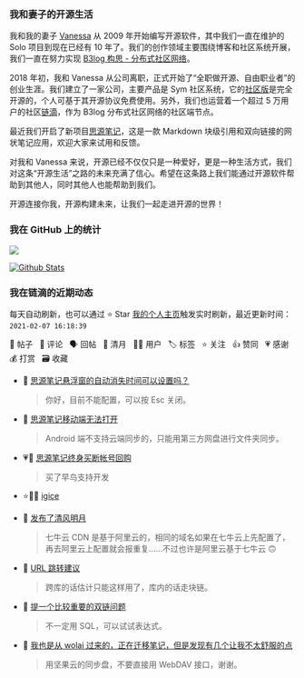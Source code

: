 ### 我和妻子的开源生活

我和我的妻子 [Vanessa](https://github.com/Vanessa219) 从 2009 年开始编写开源软件，其中我们一直在维护的 Solo 项目到现在已经有 10 年了。我们的创作领域主要围绕博客和社区系统开展，我们一直在努力实现 [B3log 构思 - 分布式社区网络](https://ld246.com/article/1546941897596)。

2018 年初，我和 Vanessa 从公司离职，正式开始了“全职做开源、自由职业者”的创业生涯。我们建立了一家公司，主要产品是 Sym 社区系统，它的[社区版](https://github.com/88250/symphony)是完全开源的，个人可基于其开源协议免费使用。另外，我们也运营着一个超过 5 万用户的社区[链滴](https://ld246.com)，作为 B3log 分布式社区网络的社区端节点。

最近我们开启了新项目[思源笔记](https://github.com/siyuan-note/siyuan)，这是一款 Markdown 块级引用和双向链接的网状笔记应用，欢迎大家来试用和反馈。

对我和 Vanessa 来说，开源已经不仅仅只是一种爱好，更是一种生活方式，我们对这条“开源生活”之路的未来充满了信心。希望在这条路上我们能通过开源软件帮助到其他人，同时其他人也能帮助到我们。

开源连接你我，开源构建未来，让我们一起走进开源的世界！

### 我在 GitHub 上的统计

<a title="Hits" target="_blank" href="https://github.com/88250/88250"><img src="https://hits.b3log.org/88250/88250.svg"></a>

[![Github Stats](https://github-readme-stats.vercel.app/api?username=88250&theme=tokyonight&show_icons=true)](https://github.com/88250)

<!--events start -->

### 我在链滴的近期动态

每天自动刷新，也可以通过 ⭐️ Star [我的个人主页](https://github.com/88250/88250)触发实时刷新，最近更新时间：`2021-02-07 16:18:39`

📝 帖子 &nbsp; 💬 评论 &nbsp; 🗣 回帖 &nbsp; 🌙 清月 &nbsp; 👨‍💻 用户 &nbsp; 🏷️ 标签 &nbsp; ⭐️ 关注 &nbsp; 👍 赞同 &nbsp; 💗 感谢 &nbsp; 💰 打赏 &nbsp; 🗃 收藏

* 💬 [思源笔记悬浮窗的自动消失时间可以设置吗？](https://ld246.com/article/1612683972763/comment/1612684547085#comments)

  > 你好，目前不能配置，可以按 Esc 关闭。
* 💬 [思源笔记移动端无法打开](https://ld246.com/article/1612510019339/comment/1612680971735#comments)

  > Android 端不支持云端同步的，只能用第三方网盘进行文件夹同步。
* 💗💬 [思源笔记终身买断帐号回购](https://ld246.com/article/1609818892117/comment/1612680217608#comments)

  > 买了早鸟支持开发
* ⭐️👨‍💻 [igice](https://ld246.com/member/igice)

  > 
* 🌙 [发布了清风明月](https://ld246.com/member/88250/breezemoons/1612633121612)

  > 七牛云 CDN 是基于阿里云的，相同的域名如果在七牛云上先配置了，再去阿里云上配置就会报重复……不过也许是阿里云基于七牛云 🙃
* 💬 [URL 跳转建议](https://ld246.com/article/1612612997125/comment/1612617714772#comments)

  > 跨库的话估计只能这样用了，库内的话走块链。
* 💬 [提一个比较重要的双链问题](https://ld246.com/article/1612616898464/comment/1612617572126#comments)

  > 不一定用 SQL，可以试试表达式。
* 💬 [我也是从 wolai 过来的，正在迁移笔记，但是发现有几个让我不太舒服的点](https://ld246.com/article/1612594530082/comment/1612617445829#comments)

  > 用坚果云的同步盘，不要直接用 WebDAV 接口，谢谢。


<!--events end -->
